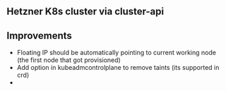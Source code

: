 ## Hetzner K8s cluster via cluster-api

## Improvements

* Floating IP should be automatically pointing to current working node (the first node that got provisioned)
* Add option in kubeadmcontrolplane to remove taints (its supported in crd)
*
